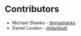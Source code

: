 Contributors
===

* Michael Shanks - [@mjashanks](https://github.com/mjashanks)
* Daniel Loudon - [@danbudi](https://github.com/danbudi)
